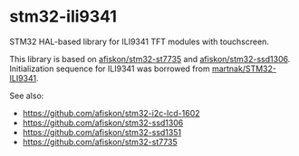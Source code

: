 # stm32-ili9341

STM32 HAL-based library for ILI9341 TFT modules with touchscreen.

This library is based on [afiskon/stm32-st7735][u1] and
[afiskon/stm32-ssd1306][u2]. Initialization sequence for ILI9341 was borrowed
from [martnak/STM32-ILI9341][u3].

See also:

* https://github.com/afiskon/stm32-i2c-lcd-1602
* https://github.com/afiskon/stm32-ssd1306
* https://github.com/afiskon/stm32-ssd1351
* https://github.com/afiskon/stm32-st7735

[u1]: https://github.com/afiskon/stm32-st7735
[u2]: https://github.com/afiskon/stm32-ssd1306
[u3]: https://github.com/martnak/STM32-ILI9341
